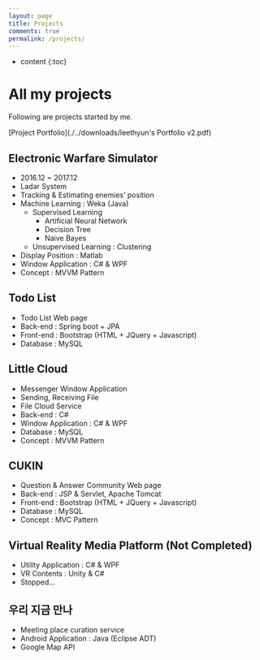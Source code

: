 ```yaml
---
layout: page
title: Projects
comments: true
permalink: /projects/
---
```


* content
{:toc}

# All my projects
Following are projects started by me.

[Project Portfolio](./../downloads/leethyun's Portfolio v2.pdf)

## Electronic Warfare Simulator
* 2016.12 ~ 2017.12
* Ladar System
* Tracking & Estimating enemies’ position
* Machine Learning : Weka (Java)
   * Supervised Learning
      * Artificial Neural Network
      * Decision Tree
      * Naive Bayes
   * Unsupervised Learning : Clustering
* Display Position : Matlab
* Window Application : C# & WPF
* Concept : MVVM Pattern

## Todo List

- Todo List Web page
- Back-end : Spring boot + JPA
- Front-end : Bootstrap (HTML + JQuery + Javascript)
- Database : MySQL

## Little Cloud

- Messenger Window Application
- Sending, Receiving File
- File Cloud Service
- Back-end : C#
- Window Application : C# & WPF
- Database : MySQL
- Concept : MVVM Pattern

## CUKIN

- Question & Answer Community Web page
- Back-end : JSP & Servlet, Apache Tomcat
- Front-end : Bootstrap (HTML + JQuery + Javascript)
- Database : MySQL
- Concept : MVC Pattern

## Virtual Reality Media Platform (Not Completed)

- Utility Application : C# & WPF
- VR Contents : Unity & C#
- Stopped...

## 우리 지금 만나

- Meeting place curation service
- Android Application : Java (Eclipse ADT)
- Google Map API